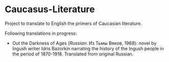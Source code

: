 Caucasus-Literature
===================

Project to translate to English the primers of Caucasian literature.

Following translations in progress:
* Out the Darkness of Ages (*Russian*: Из Тьмы Веков, 1968): novel by Ingush writer Idris Bazorkin narrating the history of the Ingush people in
the period of 1870-1918. Translated from original Russian. 
